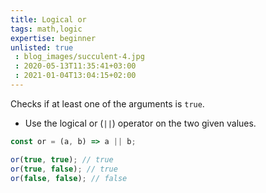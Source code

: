 ```yaml
---
title: Logical or
tags: math,logic
expertise: beginner
unlisted: true
 : blog_images/succulent-4.jpg
 : 2020-05-13T11:35:41+03:00
 : 2021-01-04T13:04:15+02:00
---
```


Checks if at least one of the arguments is `true`.

- Use the logical or (`||`) operator on the two given values.

```js
const or = (a, b) => a || b;
```

```js
or(true, true); // true
or(true, false); // true
or(false, false); // false
```
